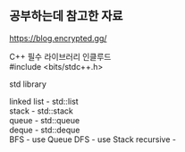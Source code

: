 ## 공부하는데 참고한 자료 ##

https://blog.encrypted.gg/

C++ 필수 라이브러리 인클루드   
#include <bits/stdc++.h>

std library   

linked list - std::list   
stack - std::stack   
queue - std::queue   
deque - std::deque    
BFS - use Queue
DFS - use Stack
recursive - 
